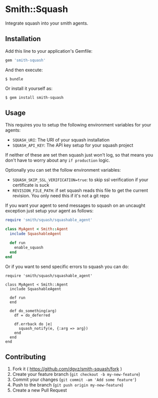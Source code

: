 # Smith::Squash

Integrate squash into your smith agents.

## Installation

Add this line to your application's Gemfile:

```ruby
gem 'smith-squash'
```

And then execute:

    $ bundle

Or install it yourself as:

    $ gem install smith-squash

## Usage

This requires you to setup the following environment variables for your agents:
* `SQUASH_URI`: The URI of your squash installation
* `SQUASH_API_KEY`: The API key setup for your squash project

If neither of these are set then squash just won't log, so that means you don't
have to worry about any `if production` logic.

Optionally you can set the follow environment variables:
* `SQUASH_SKIP_SSL_VERIFICATION=true`: to skip ssl verification if your
  certificate is suck
* `REVISION_FILE_PATH`: if set squash reads this file to get the current
  revision. You only need this if it's not a git repo

If you want your agent to send messages to squash on an uncaught exception just
setup your agent as follows:

```ruby
require 'smith/squash/squashable_agent'

class MyAgent < Smith::Agent
  include SquashableAgent

  def run
    enable_squash
  end
end
```

Or if you want to send specific errors to squash you can do:

```
require 'smith/squash/squashable_agent'

class MyAgent < Smith::Agent
  include SquashableAgent

  def run
  end

  def do_something(arg)
    df = do_deferred

    df.errback do |e|
      squash_notify(e, {:arg => arg})
    end
  end
end
```


## Contributing

1. Fork it ( https://github.com/dgvz/smith-squash/fork )
2. Create your feature branch (`git checkout -b my-new-feature`)
3. Commit your changes (`git commit -am 'Add some feature'`)
4. Push to the branch (`git push origin my-new-feature`)
5. Create a new Pull Request
